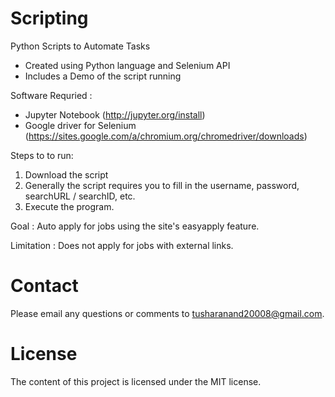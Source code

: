 # Scripting
Python Scripts to Automate Tasks
- Created using Python language and Selenium API
- Includes a Demo of the script running

Software Requried : 
- Jupyter Notebook (http://jupyter.org/install)
- Google driver for Selenium (https://sites.google.com/a/chromium.org/chromedriver/downloads)

Steps to to run:

1) Download the script
2) Generally the script requires you to fill in the username, password, searchURL / searchID, etc.
3) Execute the program.

Goal : Auto apply for jobs using the site's easyapply feature.

Limitation : Does not apply for jobs with external links.

# Contact
Please email any questions or comments to tusharanand20008@gmail.com.

# License
The content of this project is licensed under the MIT license.
